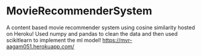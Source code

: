 # MovieRecommenderSystem
A content based movie recommender system using cosine similarity hosted on Heroku!
Used numpy and pandas to clean the data and then used scikitlearn to implement the ml model!
https://mvr-aagam051.herokuapp.com/
